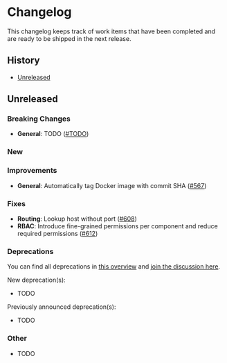 # Changelog

<!--
    New changelog entries must be inline with our changelog guidelines.
    Please refer to https://github.com/kedacore/keda/blob/main/CONTRIBUTING.md#Changelog to learn more.
-->

This changelog keeps track of work items that have been completed and are ready to be shipped in the next release.

## History

- [Unreleased](#unreleased)

## Unreleased

### Breaking Changes

- **General**: TODO ([#TODO](https://github.com/kedacore/http-add-on/issues/TODO))

### New

### Improvements

- **General**: Automatically tag Docker image with commit SHA ([#567](https://github.com/kedacore/http-add-on/issues/567))

### Fixes

- **Routing**: Lookup host without port ([#608](https://github.com/kedacore/http-add-on/issues/608))
- **RBAC**: Introduce fine-grained permissions per component and reduce required permissions ([#612](https://github.com/kedacore/http-add-on/issues/612))

### Deprecations

You can find all deprecations in [this overview](https://github.com/kedacore/http-add-on/labels/breaking-change) and [join the discussion here](https://github.com/kedacore/http-add-on/discussions/categories/deprecations).

New deprecation(s):

- TODO

Previously announced deprecation(s):

- TODO

### Other

- TODO
